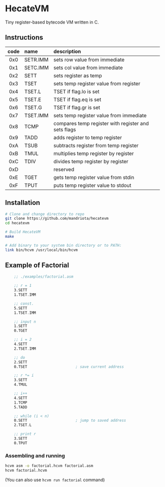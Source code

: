 # HecateVM
Tiny register-based bytecode VM written in C.

## Instructions
| code | name     | description                                               |
|:----:|:---------|:----------------------------------------------------------|
| 0x0  | SETR.IMM | sets row value from immediate                             |
| 0x1  | SETC.IMM | sets col value from immediate                             |
| 0x2  | SETT     | sets register as temp                                     |
| 0x3  | TSET     | sets temp register value from register                    |
| 0x4  | TSET.L   | TSET if flag.lo is set                                    |
| 0x5  | TSET.E   | TSET if flag.eq is set                                    |
| 0x6  | TSET.G   | TSET if flag.gr is set                                    |
| 0x7  | TSET.IMM | sets temp register value from immediate                   |
| 0x8  | TCMP     | compares temp register with register and sets flags       |
| 0x9  | TADD     | adds register to temp register                            |
| 0xA  | TSUB     | subtracts register from temp register                     |
| 0xB  | TMUL     | multiplies temp register by register                      |
| 0xC  | TDIV     | divides temp register by register                         |
| 0xD  |          | reserved                                                  |
| 0xE  | TGET     | gets temp register value from stdin                       |
| 0xF  | TPUT     | puts temp register value to stdout                        |

## Installation
```sh
# Clone and change directory to repo
git clone https://github.com/mandriota/hecatevm
cd hecatevm

# Build HecateVM
make

# Add binary to your system bin directory or to PATH:
link bin/hcvm /usr/local/bin/hcvm
```

## Example of Factorial
```asm
	;; ./examples/factorial.asm
	
	;; r = 1
	3.SETT
    1.TSET.IMM

	;; const.
    5.SETT
    1.TSET.IMM

	;; input n
    1.SETT
    0.TGET

	;; i = 2
    4.SETT
    2.TSET.IMM

	;; do
    2.SETT
	0.TSET						; save current address

	;; r *= i
    3.SETT
    4.TMUL

	;; i++
    4.SETT
    1.TCMP
    5.TADD

	;; while (i < n)
    0.SETT 						; jump to saved address
    2.TSET.L

	;; print r
    3.SETT
    0.TPUT
```

### Assembling and running
```sh
hcvm asm -o factorial.hcvm factorial.asm
hcvm factorial.hcvm
```
(You can also use `hcvm run factorial` command)
